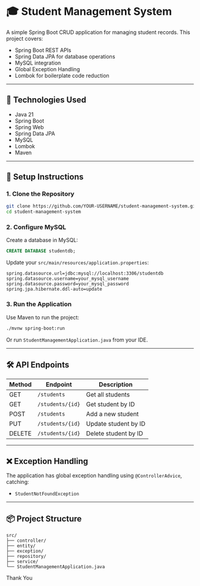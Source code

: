 # 🎓 Student Management System

A simple Spring Boot CRUD application for managing student records. This project covers:

- Spring Boot REST APIs
- Spring Data JPA for database operations
- MySQL integration
- Global Exception Handling
- Lombok for boilerplate code reduction

---

## 🚀 Technologies Used

- Java 21
- Spring Boot
- Spring Web
- Spring Data JPA
- MySQL
- Lombok
- Maven

---

## 🔧 Setup Instructions

### 1. Clone the Repository

```bash
git clone https://github.com/YOUR-USERNAME/student-management-system.git
cd student-management-system
```

### 2. Configure MySQL

Create a database in MySQL:

```sql
CREATE DATABASE studentdb;
```

Update your `src/main/resources/application.properties`:

```properties
spring.datasource.url=jdbc:mysql://localhost:3306/studentdb
spring.datasource.username=your_mysql_username
spring.datasource.password=your_mysql_password
spring.jpa.hibernate.ddl-auto=update
```

### 3. Run the Application

Use Maven to run the project:

```bash
./mvnw spring-boot:run
```

Or run `StudentManagementApplication.java` from your IDE.

---

## 🛠️ API Endpoints

| Method | Endpoint         | Description          |
|--------|------------------|----------------------|
| GET    | `/students`      | Get all students     |
| GET    | `/students/{id}` | Get student by ID    |
| POST   | `/students`      | Add a new student    |
| PUT    | `/students/{id}` | Update student by ID |
| DELETE | `/students/{id}` | Delete student by ID |

---

## ❌ Exception Handling

The application has global exception handling using `@ControllerAdvice`, catching:

- `StudentNotFoundException`

---

## 📦 Project Structure

```
src/
├── controller/
├── entity/
├── exception/
├── repository/
├── service/
└── StudentManagementApplication.java
```
Thank You
